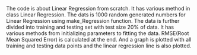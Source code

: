 The code is about Linear Regression from scratch. It has various method in class Linear Regression. The dats is 1000 random generated numbers for Linear Regression using make_Regression function. The data is further divided into training and testing set with test size 20% of data. It has various methods from initializing parameters to fitting the data. RMSE(Root Mean Squared Error) is calculated at the end. And a graph is plotted with all training and testing data points and the linear regression line is also plotted. 
